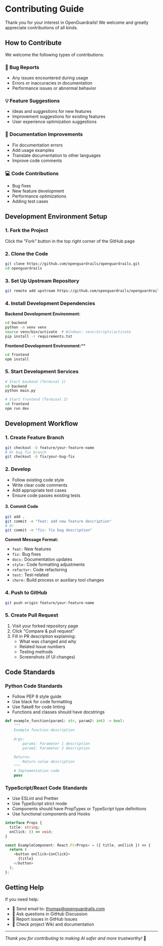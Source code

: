 # Contributing Guide

Thank you for your interest in OpenGuardrails! We welcome and greatly appreciate contributions of all kinds.

## How to Contribute

We welcome the following types of contributions:

### 🐛 Bug Reports
- Any issues encountered during usage
- Errors or inaccuracies in documentation
- Performance issues or abnormal behavior

### 💡 Feature Suggestions
- Ideas and suggestions for new features
- Improvement suggestions for existing features
- User experience optimization suggestions

### 📖 Documentation Improvements
- Fix documentation errors
- Add usage examples
- Translate documentation to other languages
- Improve code comments

### 💻 Code Contributions
- Bug fixes
- New feature development
- Performance optimizations
- Adding test cases

## Development Environment Setup

### 1. Fork the Project
Click the "Fork" button in the top right corner of the GitHub page

### 2. Clone the Code
```bash
git clone https://github.com/openguardrails/openguardrails.git
cd openguardrails
```

### 3. Set Up Upstream Repository
```bash
git remote add upstream https://github.com/openguardrails/openguardrails.git
```

### 4. Install Development Dependencies

**Backend Development Environment:**
```bash
cd backend
python -m venv venv
source venv/bin/activate  # Windows: venv\Scripts\activate
pip install -r requirements.txt
```

**Frontend Development Environment:****
```bash
cd frontend
npm install
```

### 5. Start Development Services
```bash
# Start backend (Terminal 1)
cd backend
python main.py

# Start frontend (Terminal 2)
cd frontend
npm run dev
```

## Development Workflow

### 1. Create Feature Branch
```bash
git checkout -b feature/your-feature-name
# Or bug fix branch
git checkout -b fix/your-bug-fix
```

### 2. Develop
- Follow existing code style
- Write clear code comments
- Add appropriate test cases
- Ensure code passes existing tests

#### 3. Commit Code
```bash
git add .
git commit -m "feat: add new feature description"
# Or
git commit -m "fix: fix bug description"
```

**Commit Message Format:**
- `feat:` New features
- `fix:` Bug fixes
- `docs:` Documentation updates
- `style:` Code formatting adjustments
- `refactor:` Code refactoring
- `test:` Test-related
- `chore:` Build process or auxiliary tool changes

### 4. Push to GitHub
```bash
git push origin feature/your-feature-name
```

### 5. Create Pull Request
1. Visit your forked repository page
2. Click "Compare & pull request"
3. Fill in PR description explaining:
   - What was changed and why
   - Related Issue numbers
   - Testing methods
   - Screenshots (if UI changes)

## Code Standards

### Python Code Standards
- Follow PEP 8 style guide
- Use black for code formatting
- Use flake8 for code linting
- Functions and classes should have docstrings

```python
def example_function(param1: str, param2: int) -> bool:
    """
    Example function description
    
    Args:
        param1: Parameter 1 description
        param2: Parameter 2 description
        
    Returns:
        Return value description
    """
    # Implementation code
    pass
```

### TypeScript/React Code Standards
- Use ESLint and Prettier
- Use TypeScript strict mode
- Components should have PropTypes or TypeScript type definitions
- Use functional components and Hooks

```typescript
interface Props {
  title: string;
  onClick: () => void;
}

const ExampleComponent: React.FC<Props> = ({ title, onClick }) => {
  return (
    <button onClick={onClick}>
      {title}
    </button>
  );
};
```

## Getting Help

If you need help:

- 📧 Send email to: thomas@openguardrails.com
- 💬 Ask questions in GitHub Discussion
- 🐛 Report issues in GitHub Issues
- 📖 Check project Wiki and documentation

---

*Thank you for contributing to making AI safer and more trustworthy!* 🙏